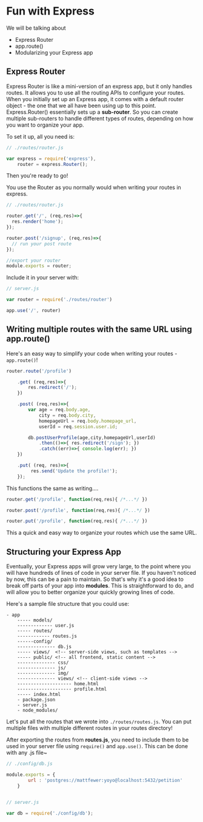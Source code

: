 # Fun with Express

We will be talking about

- Express Router
- app.route()
- Modularizing your Express app

## Express Router

Express Router is like a mini-version of an express app, but it only handles routes.  It allows you to use all the routing APIs to configure your routes. When you initially set up an Express app, it comes with a default router object - the one that we all have been using up to this point.  Express.Router() essentially sets up a **sub-router**. So you can create multiple sub-routers to handle different types of routes, depending on how you want to organize your app.

To set it up, all you need is:

```javascript
// ./routes/router.js

var express = require('express'),
    router = express.Router();
```

Then you're ready to go!

You use the Router as you normally would when writing your routes in express.

```javascript
// ./routes/router.js

router.get('/', (req,res)=>{
  res.render('home');
});

router.post('/signup', (req,res)=>{
  // run your post route
});

//export your router
module.exports = router;
```

Include it in your server with: 

```javascript
// server.js

var router = require('./routes/router')

app.use('/', router)
```



## Writing multiple routes with the same URL using app.route()

Here's an easy way to simplify your code when writing your routes - `app.route()`!

```javascript
router.route('/profile')

    .get( (req,res)=>{
        res.redirect('/');
    })

    .post( (req,res)=>{
        var age = req.body.age,
            city = req.body.city,
            homepageUrl = req.body.homepage_url,
            userId = req.session.user.id;

        db.postUserProfile(age,city,homepageUrl,userId)
            .then(()=>{ res.redirect('/sign'); })
            .catch((err)=>{ console.log(err); })
    })

	.put( (req, res)=>{
   		 res.send('Update the profile!');
  	});
```

This functions the same as writing….

```javascript
router.get('/profile', function(req,res){ /*...*/ })

router.post('/profile', function(req,res){ /*...*/ })

router.put('/profile', function(req,res){ /*...*/ })
```

This a quick and easy way to organize your routes which use the same URL.



## Structuring your Express App

Eventually, your Express apps will grow very large, to the point where you will have hundreds of lines of code in your server file.  If you haven't noticed by now, this can be a pain to maintain. So that's why it's a good idea to break off parts of your app into **modules**.  This is straightforward to do, and will allow you to better organize your quickly growing lines of code.

Here's a sample file structure that you could use:

```
- app
    ----- models/
    ------------- user.js
    ----- routes/
    ------------ routes.js
    ------config/
    -------------- db.js 
    ----- views/  <!-- server-side views, such as templates -->
    ----- public/ <!-- all frontend, static content -->
    -------------- css/
    -------------- js/
    -------------- img/
    -------------- views/ <!-- client-side views -->
    -------------------- home.html
    -------------------- profile.html
    ----- index.html
    - package.json
    - server.js
    - node_modules/
```

Let's put all the routes that we wrote into `./routes/routes.js`. You can put multiple files with multiple different routes in your routes directory!

After exporting the routes from **routes.js**, you need to include them to be used in your server file using `require()` and `app.use()`.  This can be done with any .js file~

```javascript
// ./config/db.js

module.exports = {
        url : 'postgres://mattfewer:yoyo@localhost:5432/petition'
    }


// server.js

var db = require('./config/db');
```